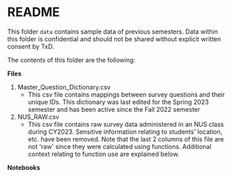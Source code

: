 # README

This folder `data` contains sample data of previous semesters. Data within this folder is confidential and should not be shared without explicit written consent by TxD. 

The contents of this folder are the following:

**Files** 

1. Master_Question_Dictionary.csv
    - This csv file contains mappings between survey questions and their unique IDs. This dictionary was last edited for the Spring 2023 semester and has been active since the Fall 2022 semester
2. NUS_RAW.csv
    - This csv file contains raw survey data administered in an NUS class during CY2023. Sensitive information relating to students' location, etc. have been removed. Note that the last 2 columns of this file are not 'raw' since they were calculated using functions. Additional context relating to function use are explained below.
    

**Notebooks** 



